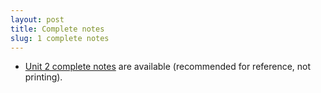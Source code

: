 ```yaml
---
layout: post
title: Complete notes
slug: 1 complete notes 
---
```


* [Unit 2 complete notes](/materials/linear.complete.pdf) are available (recommended for reference, not printing).

